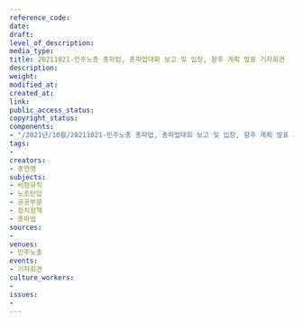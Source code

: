 ```yaml
---
reference_code: 
date: 
draft: 
level_of_description: 
media_type: 
title: 20211021-민주노총 총파업, 총파업대회 보고 및 입장, 향후 계획 발표 기자회견
description: 
weight: 
modified_at: 
created_at: 
link: 
public_access_status: 
copyright_status: 
components:
- "/2021년/10월/20211021-민주노총 총파업, 총파업대회 보고 및 입장, 향후 계획 발표 기자회견/_5D40196.jpg"
tags:
- 
creators:
- 총연맹
subjects:
- 비정규직
- 노조탄압
- 공공부문
- 정치정책
- 총파업
sources:
- 
venues:
- 민주노총
events:
- 기자회견
culture_workers:
- 
issues:
- 
---
```

